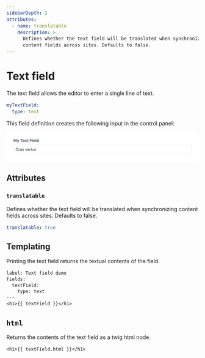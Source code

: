 ```yaml
---
sidebarDepth: 2
attributes:
  - name: translatable
    description: >
      Defines whether the text field will be translated when synchronizing
      content fields across sites. Defaults to false.
---
```


# Text field

The text field allows the editor to enter a single line of text.

```yaml
myTextField:
  type: text
```

This field definition creates the following input in the control panel:

![A text field in the control panel](./images/text-field-01.png)

## Attributes

<tcf-field-attribs :attributes="$page.frontmatter.attributes" />

### `translatable`

Defines whether the text field will be translated when synchronizing
content fields across sites. Defaults to false.

```yaml
translatable: true
```

## Templating

Printing the text field returns the textual contents of the field.

```twig
label: Text field demo
fields:
  textField:
    type: text
---
<h1>{{ textField }}</h1>
```

## `html`

Returns the contents of the text field as a twig html node.

```twig
<h1>{{ textField.html }}</h1>
```
